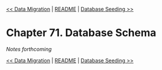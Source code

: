 [&lt;&lt; Data Migration](ch70-data-migration.md) | [README](README.md) | [Database Seeding &gt;&gt;](ch72-database-seeding.md)

# Chapter 71. Database Schema

*Notes forthcoming*

[&lt;&lt; Data Migration](ch70-data-migration.md) | [README](README.md) | [Database Seeding &gt;&gt;](ch72-database-seeding.md)